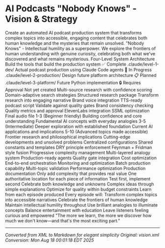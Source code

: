 # AI Podcasts "Nobody Knows" - Vision &amp; Strategy


Create an automated AI podcast production system that transforms complex topics into accessible, engaging content that celebrates both human knowledge and the mysteries that remain unsolved.
"Nobody Knows" - Intellectual humility as a superpower. We explore the frontiers of human understanding with genuine curiosity, celebrating both what we've discovered and what remains mysterious.
Four-Level System Architecture
Build the tools that build the production system
✅ Complete
.claude/level-1-dev/
Actual podcast production using Claude Code agents
🚧 In Progress
.claude/level-2-production/
Design future platform architecture
📋 Planned
.claude/level-3-platform/
Future Python implementation
🔒 Requires Approval
Not yet created
Multi-source research with confidence scoring
Domain-adaptive search strategies
Structured research package
Transform research into engaging narrative
Brand voice integration
TTS-ready podcast script
Validate against quality gates
Brand consistency checking
Quality metrics and approval
ElevenLabs integration
SSML optimization
Final audio file
1-3 (Beginner friendly)
Building confidence and core understanding
Fundamental AI concepts with everyday analogies
3-5 (Intermediate)
Deeper exploration with established foundation
Current AI applications and implications
5-10 (Advanced topics made accessible)
Frontier research and philosophical implications
Cutting-edge developments and unsolved problems
Centralized configurations
Shared constants and templates
DRY principle enforcement
Feynman + Fridman style fusion
Progressive complexity management
Multi-layered analogy system
Production-ready agents
Quality gate integration
Cost optimization
End-to-end orchestration
Monitoring and optimization
Batch production capability
Multi-topic validation
Performance optimization
Production documentation
Only add complexity that provides real value
One authoritative location for each piece of information
Test first, implement second
Celebrate both knowledge and unknowns
Complex ideas through simple explanations
Optimize for quality within budget constraints
Learn from each episode produced
Every episode will:
Transform complex topics into accessible narratives
Celebrate the frontiers of human knowledge
Maintain intellectual humility throughout
Use brilliant analogies to illuminate concepts
Balance entertainment with education
Leave listeners feeling curious and empowered
"The more we learn, the more we discover how much we don't know—and that's the most exciting part."

---

*Converted from XML to Markdown for elegant simplicity*
*Original: vision.xml*
*Conversion: Mon Aug 18 00:01:18 EDT 2025*
